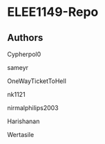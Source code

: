 # ELEE1149-Repo

## Authors

Cypherpol0

sameyr

OneWayTicketToHell

nk1121

nirmalphilips2003

Harishanan

Wertasile